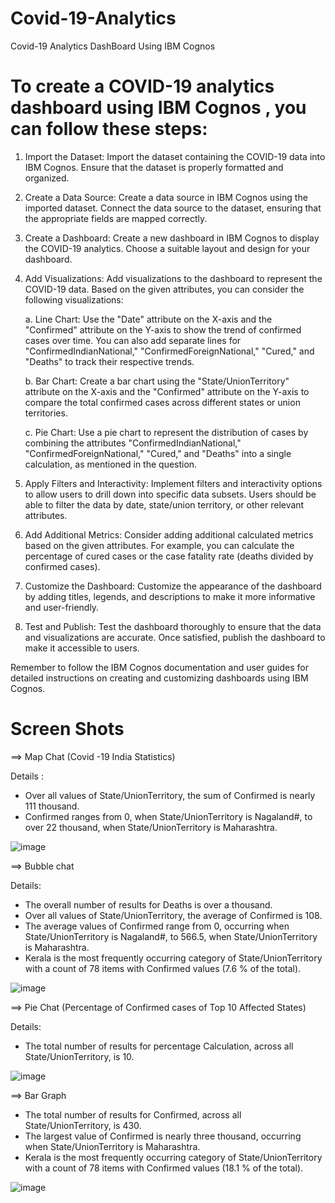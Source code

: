 # Covid-19-Analytics
Covid-19 Analytics DashBoard Using IBM  Cognos

# To create a COVID-19 analytics dashboard using IBM Cognos , you can follow these steps:

1. Import the Dataset: Import the dataset containing the COVID-19 data into IBM Cognos. Ensure that the dataset is properly formatted and organized.

2. Create a Data Source: Create a data source in IBM Cognos using the imported dataset. Connect the data source to the dataset, ensuring that the appropriate fields are mapped correctly.

3. Create a Dashboard: Create a new dashboard in IBM Cognos to display the COVID-19 analytics. Choose a suitable layout and design for your dashboard.

4. Add Visualizations: Add visualizations to the dashboard to represent the COVID-19 data. Based on the given attributes, you can consider the following visualizations:

   a. Line Chart: Use the "Date" attribute on the X-axis and the "Confirmed" attribute on the Y-axis to show the trend of confirmed cases over time. You can also add separate lines for "ConfirmedIndianNational," "ConfirmedForeignNational," "Cured," and "Deaths" to track their respective trends.

   b. Bar Chart: Create a bar chart using the "State/UnionTerritory" attribute on the X-axis and the "Confirmed" attribute on the Y-axis to compare the total confirmed cases across different states or union territories.

   c. Pie Chart: Use a pie chart to represent the distribution of cases by combining the attributes "ConfirmedIndianNational," "ConfirmedForeignNational," "Cured," and "Deaths" into a single calculation, as mentioned in the question.

5. Apply Filters and Interactivity: Implement filters and interactivity options to allow users to drill down into specific data subsets. Users should be able to filter the data by date, state/union territory, or other relevant attributes.

6. Add Additional Metrics: Consider adding additional calculated metrics based on the given attributes. For example, you can calculate the percentage of cured cases or the case fatality rate (deaths divided by confirmed cases).

7. Customize the Dashboard: Customize the appearance of the dashboard by adding titles, legends, and descriptions to make it more informative and user-friendly.

8. Test and Publish: Test the dashboard thoroughly to ensure that the data and visualizations are accurate. Once satisfied, publish the dashboard to make it accessible to users.

Remember to follow the IBM Cognos documentation and user guides for detailed instructions on creating and customizing dashboards using IBM Cognos.

# Screen Shots

==> Map Chat (Covid -19 India Statistics)

Details :
* Over all values of State/UnionTerritory, the sum of Confirmed is nearly 111 thousand.
* Confirmed ranges from 0, when State/UnionTerritory is Nagaland#, to over 22 thousand, when State/UnionTerritory is Maharashtra.

![image](https://github.com/PadalaMahideep/Covid-19-Analytics/assets/114172544/d98ce255-69c9-4f8e-b680-ebefeefc26c3)    

==> Bubble chat

Details: 
* The overall number of results for Deaths is over a thousand.
* Over all values of State/UnionTerritory, the average of Confirmed is 108.
* The average values of Confirmed range from 0, occurring when State/UnionTerritory is Nagaland#, to 566.5, when State/UnionTerritory is Maharashtra.
* Kerala is the most frequently occurring category of State/UnionTerritory with a count of 78 items with Confirmed values (7.6 % of the total).
  
![image](https://github.com/PadalaMahideep/Covid-19-Analytics/assets/114172544/3f1b1148-35aa-49df-b455-ee8f546c7f81)

==> Pie Chat  (Percentage of Confirmed cases of Top 10 Affected States)

Details: 
* The total number of results for percentage Calculation, across all State/UnionTerritory, is 10.

![image](https://github.com/PadalaMahideep/Covid-19-Analytics/assets/114172544/862aef56-e3a3-49a2-9405-b8bf4f637a24)

==> Bar Graph 
* The total number of results for Confirmed, across all State/UnionTerritory, is 430.
* The largest value of Confirmed is nearly three thousand, occurring when State/UnionTerritory is Maharashtra.
* Kerala is the most frequently occurring category of State/UnionTerritory with a count of 78 items with Confirmed values (18.1 % of the total).
  
![image](https://github.com/PadalaMahideep/Covid-19-Analytics/assets/114172544/0e1d4a68-e62e-4131-b41f-c2a44f5bb873)

                     

